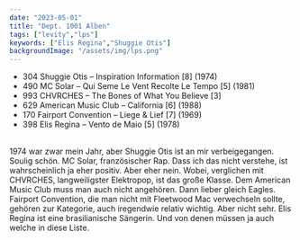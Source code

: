 ```yaml
---
date: "2023-05-01"
title: "Dept. 1001 Alben"
tags: ["levity","lps"]
keywords: ["Elis Regina","Shuggie Otis"]
backgroundImage: "/assets/img/lps.png"
---
```


<!-- Excerpt Start -->
<ul class="no-bullets">
<li>304 Shuggie Otis – Inspiration Information [8] (1974)</li>
<li>490 MC Solar – Qui Seme Le Vent Recolte Le Tempo [5] (1981)</li>
<li>993 CHVRCHES – The Bones of What You Believe [3]</li>
<li>629 American Music Club – California  [6] (1988)</li>
<li>170 Fairport Convention – Liege & Lief [7] (1969) </li>
<li>398 Elis Regina – Vento de Maio [5] (1978)</li>

</ul>
</br>
<!-- Excerpt End -->
1974 war zwar mein Jahr, aber Shuggie Otis ist an mir verbeigegangen. Soulig schön. MC Solar, französischer Rap. Dass ich das nicht verstehe, ist wahrscheinlich ja eher positiv. Aber eher nein. Wobei, verglichen mit CHVRCHES, langweiligster Elektropop, ist das große Klasse. Dem American Music Club muss man auch nicht angehören. Dann lieber gleich Eagles. Fairport Convention, die man nicht mit Fleetwood Mac verwechseln sollte, gehören zur Kategorie, auch iregendwie relativ wichtig. Aber nicht sehr. Elis Regina ist eine brasilianische Sängerin. Und von denen müssen ja auch welche in diese Liste.